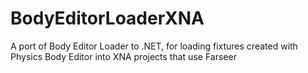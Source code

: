 BodyEditorLoaderXNA
===================

A port of Body Editor Loader to .NET, for loading fixtures created with Physics Body Editor into XNA projects that use Farseer

